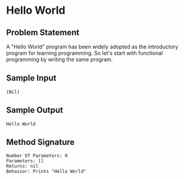 # Hello World

## Problem Statement

A "Hello World" program has been widely adopted as the introductory program
for learning programming. So let's start with functional programming by
writing the same program.

## Sample Input

    (Nil)

## Sample Output

    Hello World

## Method Signature

    Number Of Parameters: 0
    Parameters: []
    Returns: nil
    Behavior: Prints "Hello World"

<!--
vim:ft=markdown:
-->
